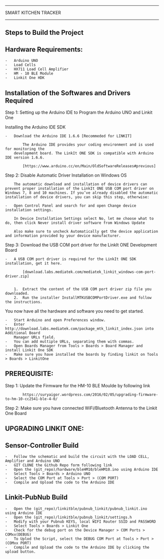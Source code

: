 ***************************
SMART KITCHEN TRACKER 
***************************

Steps to Build the Project 
---------------------------

Hardware Requirements:
-----------------------

	-	Arduino UNO
	-	Load Cells
	-	HX711 Load Cell Amplifier 
	-	HM - 10 BLE Module
	-	Linkit One HDK

Installation of the Softwares and Drivers Required
----------------------------------------------------
Step 1: Setting up the Arduino IDE to Program the Arduino UNO and Linkit One

Installing the Arduino IDE SDK

	- 	Download the Arduino IDE 1.6.6 [Recommeded for LINKIT]
		
			The Arduino IDE provides your coding environment and is used for monitoring the 
		development board. The LinkIt ONE SDK is compatible with Arduino IDE version 1.6.6.

			[https://www.arduino.cc/en/Main/OldSoftwareReleases#previous]

Step 2: Disable Automatic Driver Installation on Windows OS

		The automatic download and installation of device drivers can prevent proper installation of the LinkIt ONE USB COM port driver on Windows 7, 8 and 10 machines. If you’ve already disabled the automatic installation of device drivers, you can skip this step, otherwise:

    -	Open Control Panel and search for and open Change device installation settings.
    
    	In Device Installation Settings select No, let me choose what to do, then click Never install driver software from Windows Update

    	Also make sure to uncheck Automatically get the device application and information provided by your device manufacturer.

Step 3: Download the USB COM port driver for the LinkIt ONE Development Board

	- 	A USB COM port driver is required for the LinkIt ONE SDK installation, get it here.

			[download.labs.mediatek.com/mediatek_linkit_windows-com-port-driver.zip]


		1.	Extract the content of the USB COM port driver zip file you downloaded.
	    2.	Run the installer InstallMTKUSBCOMPortDriver.exe and follow the instructions.


You now have all the hardware and software you need to get started.

    -	Start Arduino and open Preferences window.
    -	Enter http://download.labs.mediatek.com/package_mtk_linkit_index.json into Additional Board 
    	Manager URLs field. 
    -	You can add multiple URLs, separating them with commas.
    -	Open Boards Manager from Tools > Boards > Board Manager and install Linkit One SDK
    -	Make sure you have installed the boards by finding linkit on Tools > Boards > LinkitOne

PREREQUISITE:
--------------

Step 1: Update the Firmware for the HM-10 BLE Moulde by following link

			https://suryaigor.wordpress.com/2016/02/05/upgrading-firmware-to-hm-10-cc2541-ble-4-0/

Step 2:	Make sure you have connected WiFi/Bluetooth Antenna to the Linkit One Board

UPGRADING LINKIT ONE:
---------------------




Sensor-Controller Build 
-------------------------

	-	Follow the schematic and build the circuit with the LOAD CELL, Amplifier and Arduino UNO 
	- 	GIT CLONE the Github Repo form following link
	-	Open the (git_repo)/hardware/bleHM10/bleHM10.ino using Arduino IDE
	-	Select Tools > Boards > Arduino UNO
	-	Select the COM Port at Tools > Port > (COM PORT)
	- 	Compile and Upload the code to the Arduino IDE

Linkit-PubNub Build
--------------------

	-	Open the (git_repo)/linkitble/pubnub_linkit/pubnub_linkit.ino using Arduino IDE
	-	Open the (git_repo)/linkitble/pubnub_linkit/settings.h
	- 	Modify with your Pubnub KEYS, local WIFI Router SSID and PASSWORD
	-	Select Tools > Boards > Linkit One
	-	Check for the debug port on the Device Manager > COM Ports > COMxx(DEBUG)
	-	To Uplod the Script, select the DEBUG COM Port at Tools > Port > (COMxx PORT)
	- 	Compile and Upload the code to the Arduino IDE by clicking the upload button.
	
